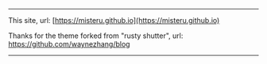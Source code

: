 ************************************************

This site, url: [https://misteru.github.io](https://misteru.github.io)


Thanks for the theme forked from "rusty shutter", url: https://github.com/waynezhang/blog


************************************************


